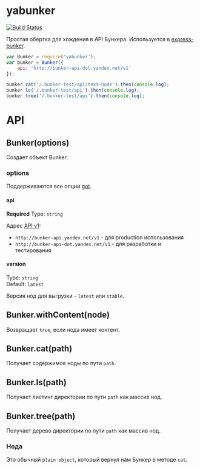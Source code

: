 # yabunker 

[![Build Status](https://drone.yandex-team.ru/api/badges/project-stub/yabunker/status.svg)](https://drone.yandex-team.ru/project-stub/yabunker)

Простая обертка для хождения в API Бункера. Используется в [express-bunker](https://github.yandex-team.ru/project-stub/express-bunker).

```js
var Bunker = require('yabunker');
var bunker = Bunker({
    api: 'http://bunker-api-dot.yandex.net/v1'
});

bunker.cat('/.bunker-test/api/text-node').then(console.log);
bunker.ls('/.bunker-test/api').then(console.log);
bunker.tree('/.bunker-test/api').then(console.log);
```

# API

## Bunker(options)

Создает объект Bunker.

### options

Поддерживаются все опции [got](https://github.com/sindresorhus/got#goturl-options).

#### api
__Required__
Type: `string`  

Адрес [API v1](https://github.yandex-team.ru/bunker/api#api-v1-current-stable):

 * `http://bunker-api.yandex.net/v1` - для production использования
 * `http://bunker-api-dot.yandex.net/v1` - для разработки и тестирования

#### version
Type: `string`  
Default: `latest`

Версия нод для выгрузки - `latest` или `stable`.

## Bunker.withContent(node)

Возвращает `true`, если нода имеет контент.

## Bunker.cat(path)

Получает содержимое ноды по пути `path`.

## Bunker.ls(path)

Получает листинг директории по пути `path` как массив нод.

## Bunker.tree(path)

Получает дерево директории по пути `path` как массив нод.

### Нода

Это обычный `plain object`, который вернул нам Бункер в методе `cat`.
